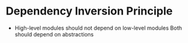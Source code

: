 # Dependency Inversion Principle

* High-level modules should not depend on low-level modules Both should depend on abstractions

